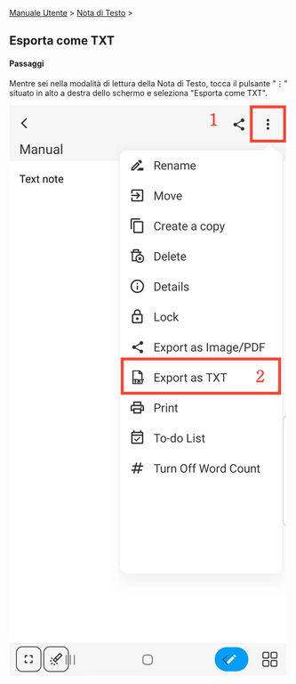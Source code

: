 [Manuale Utente](/dragonnest/drawnote/manual/it) > [Nota di Testo](/dragonnest/drawnote/manual/it/text_note) >

Esporta come TXT
---
#### Passaggi

Mentre sei nella modalità di lettura della Nota di Testo, tocca il pulsante "⋮" situato in alto a destra dello schermo e seleziona "Esporta come TXT".

![](imgs/export_as_txt1.png)
